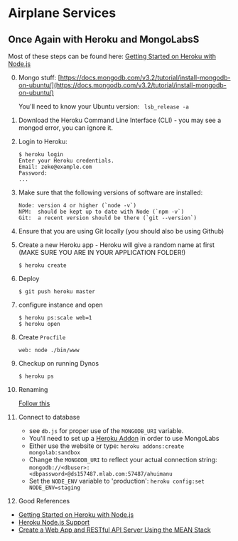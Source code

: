 # Airplane Services

## Once Again with Heroku and MongoLabsS

Most of these steps can be found here: [Getting Started on Heroku with Node.js](https://devcenter.heroku.com/articles/getting-started-with-nodejs#introduction)

0. Mongo stuff: [https://docs.mongodb.com/v3.2/tutorial/install-mongodb-on-ubuntu/](https://docs.mongodb.com/v3.2/tutorial/install-mongodb-on-ubuntu/)

    You'll need to know your Ubuntu version: ` lsb_release -a` 

1. Download the Heroku Command Line Interface (CLI) - you may see a mongod error, you can ignore it.
2. Login to Heroku:

    ```
    $ heroku login
    Enter your Heroku credentials.
    Email: zeke@example.com
    Password:
    ...
    ```

3. Make sure that the following versions of software are installed:

    ```
    Node: version 4 or higher (`node -v`)
    NPM:  should be kept up to date with Node (`npm -v`)
    Git:  a recent version should be there (`git --version`)
    ```

4. Ensure that you are using Git locally (you should also be using Github)
5. Create a new Heroku app - Heroku will give a random name at first (MAKE SURE YOU ARE IN YOUR APPLICATION FOLDER!)

    ```
    $ heroku create
    ```

6. Deploy 

    ```
    $ git push heroku master
    ```
7. configure instance and open

    ```
    $ heroku ps:scale web=1
    $ heroku open
    ```

8. Create `Procfile`

    ```
    web: node ./bin/www
    ```

9. Checkup on running Dynos

    ```
    $ heroku ps
    ```

10. Renaming

    [Follow this](https://devcenter.heroku.com/articles/renaming-apps#updating-git-remotes)

11. Connect to database

    * see `db.js` for proper use of the `MONGODB_URI` variable.
    * You'll need to set up a [Heroku Addon](https://elements.heroku.com/addons/categories/data-stores) in order to use MongoLabs
    * Either use the website or type: `heroku addons:create mongolab:sandbox`
    * Change the `MONGODB_URI` to reflect your actual connection string: `mongodb://<dbuser>:<dbpassword>@ds157487.mlab.com:57487/ahuimanu`
    * Set the `NODE_ENV` variable to 'production': `heroku config:set NODE_ENV=staging`
    
12. Good References

* [Getting Started on Heroku with Node.js](https://devcenter.heroku.com/articles/getting-started-with-nodejs#introduction)
* [Heroku Node.js Support](https://devcenter.heroku.com/articles/nodejs-support)
* [Create a Web App and RESTful API Server Using the MEAN Stack](https://devcenter.heroku.com/articles/mean-apps-restful-api)